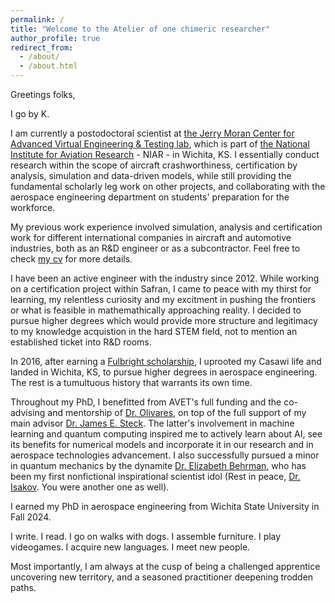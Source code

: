 ```yaml
---
permalink: /
title: "Welcome to the Atelier of one chimeric researcher"
author_profile: true
redirect_from: 
  - /about/
  - /about.html
---
```



Greetings folks,

I go by K.

I am currently a postodoctoral scientist at [the Jerry Moran Center for Advanced Virtual Engineering & Testing lab](https://www.wichita.edu/industry_and_defense/NIAR/Laboratories/avet/avet.php), which is part of [the National Institute for Aviation Research](https://www.wichita.edu/industry_and_defense/NIAR/) - NIAR - in Wichita, KS. I essentially conduct research within the scope of aircraft crashworthiness, certification by analysis, simulation and data-driven models, while still providing the fundamental scholarly leg work on other projects, and collaborating with the aerospace engineering department on students' preparation for the workforce.

My previous work experience involved simulation, analysis and certification work for different international companies in aircraft and automotive industries, both as an R&D engineer or as a subcontractor. Feel free to check [my cv](https://drko-curius.github.io/cv/) for more details.

I have been an active engineer with the industry since 2012. While working on a certification project within Safran, I came to peace with my thirst for learning, my relentless curiosity and my excitment in pushing the frontiers or what is feasible in mathemathically approaching reality. I decided to pursue higher degrees which would provide more structure and legitimacy to my knowledge acquistion in the hard STEM field, not to mention an established ticket into R&D rooms.

In 2016, after earning a [Fulbright scholarship](https://us.fulbrightonline.org/), I uprooted my Casawi life and landed in Wichita, KS, to pursue higher degrees in aerospace engineering. The rest is a tumultuous history that warrants its own time.

Throughout my PhD, I benefitted from AVET's full funding and the co-advising and mentorship of [Dr. Olivares](https://www.researchgate.net/profile/Gerardo-Olivares-6), on top of the full support of my main advisor [Dr. James E. Steck](https://www.researchgate.net/profile/James-Steck). The latter's involvement in machine learning and quantum computing inspired me to actively learn about AI, see its benefits for numerical models and incorporate it in our research and in aerospace technologies advancement. I also successfully pursued a minor in quantum mechanics by the dynamite [Dr. Elizabeth Behrman](https://www.researchgate.net/profile/Elizabeth-Behrman), who has been my first nonfictional inspirational scientist idol (Rest in peace, [Dr. Isakov](https://www.researchgate.net/profile/Victor-Isakov). You were another one as well).

I earned my PhD in aerospace engineering from Wichita State University in Fall 2024.

I write. I read. I go on walks with dogs. I assemble furniture. I play videogames. I acquire new languages. I meet new people.

Most importantly, I am always at the cusp of being a challenged apprentice uncovering new territory, and a seasoned practitioner deepening trodden paths.




